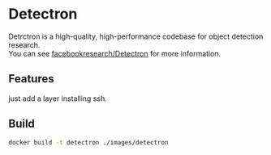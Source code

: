 # Detectron  
Detrctron is a high-quality, high-performance codebase for object detection research.  
You can see [facebookresearch/Detectron](https://github.com/facebookresearch/Detectron) for more information.  

## Features  
just add a layer installing ssh.  

## Build   
```bash
docker build -t detectron ./images/detectron
```